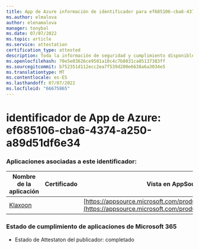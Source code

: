 ```yaml
---
title: App de Azure información de identificador para ef685106-cba6-4374-a250-a89d51df6e34
ms.author: elmalova
author: elenamalova
manager: tonybal
ms.date: 07/07/2022
ms.topic: article
ms.service: attestation
certification_type: attested
description: Toda la información de seguridad y cumplimiento disponible para ef685106-cba6-4374-a250-a89d51df6e34.
ms.openlocfilehash: 70e5e03626ce9501a10c4c7b0831ca85137383ff
ms.sourcegitcommit: b752351d112ecc2ea7f539d200e6638a6a3034e5
ms.translationtype: MT
ms.contentlocale: es-ES
ms.lasthandoff: 07/07/2022
ms.locfileid: "66675865"
---
```

# <a name="azure-app-id-ef685106-cba6-4374-a250-a89d51df6e34"></a>identificador de App de Azure: ef685106-cba6-4374-a250-a89d51df6e34


### <a name="apps-associated-with-this-id"></a>Aplicaciones asociadas a este identificador:
| **Nombre de la aplicación** | **Certificado** | **Vista en AppSource** |
|--------------|---------------|-----------------------|
| [Klaxoon](../forward/WA104382058.md) |  | [https://appsource.microsoft.com/product/office/WA104382058](https://appsource.microsoft.com/product/office/WA104382058) |

### <a name="microsoft-365-app-compliance-status"></a>Estado de cumplimiento de aplicaciones de Microsoft 365
- Estado de Attestaton del publicador: completado
